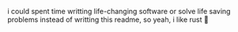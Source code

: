 i could spent time writting life-changing software or solve life saving problems instead of writting this readme, so yeah, i like rust 🦀
